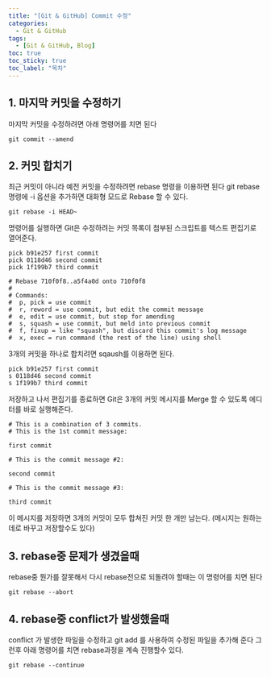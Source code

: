 ```yaml
---
title: "[Git & GitHub] Commit 수정"
categories:
  - Git & GitHub
tags:
  - [Git & GitHub, Blog]
toc: true
toc_sticky: true
toc_label: "목차"
---
```


## 1. 마지막 커밋을 수정하기
마지막 커밋을 수정하려면 아래 명령어를 치면 된다
~~~
git commit --amend
~~~

## 2. 커밋 합치기
최근 커밋이 아니라 예전 커밋을 수정하려면 rebase 명령을 이용하면 된다 git rebase 명령에 -i 옵션을 추가하면 대화형 모드로 Rebase 할 수 있다.
~~~
git rebase -i HEAD~
~~~
명령어를 실행하면 Git은 수정하려는 커밋 목록이 첨부된 스크립트를 텍스트 편집기로 열어준다.
~~~
pick b91e257 first commit
pick 0118d46 second commit
pick 1f199b7 third commit

# Rebase 710f0f8..a5f4a0d onto 710f0f8
#
# Commands:
#  p, pick = use commit
#  r, reword = use commit, but edit the commit message
#  e, edit = use commit, but stop for amending
#  s, squash = use commit, but meld into previous commit
#  f, fixup = like "squash", but discard this commit's log message
#  x, exec = run command (the rest of the line) using shell
~~~
3개의 커밋을 하나로 합치려면 sqaush를 이용하면 된다.
~~~
pick b91e257 first commit
s 0118d46 second commit
s 1f199b7 third commit
~~~
저장하고 나서 편집기를 종료하면 Git은 3개의 커밋 메시지를 Merge 할 수 있도록 에디터를 바로 실행해준다.
~~~
# This is a combination of 3 commits.
# This is the 1st commit message:

first commit

# This is the commit message #2:

second commit

# This is the commit message #3:

third commit
~~~
이 메시지를 저장하면 3개의 커밋이 모두 합쳐진 커밋 한 개만 남는다. (메시지는 원하는데로 바꾸고 저장할수도 있다)

## 3. rebase중 문제가 생겼을때
rebase중 뭔가를 잘못해서 다시 rebase전으로 되돌려야 할때는 이 명령어를 치면 된다
~~~
git rebase --abort
~~~

## 4. rebase중 conflict가 발생했을때
conflict 가 발생한 파일을 수정하고 git add 를 사용하여 수정된 파일을 추가해 준다 그런후 아래 명령어를 치면 rebase과정을 계속 진행할수 있다.
~~~
git rebase --continue
~~~
